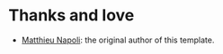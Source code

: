 # Thanks and love

- [Matthieu Napoli](https://github.com/mnapoli): the original author of this template.
